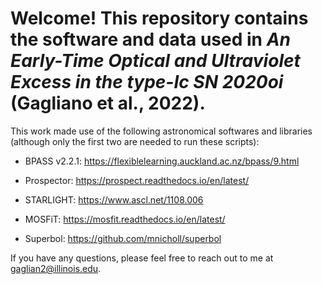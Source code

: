# Welcome! This repository contains the software and data used in *An Early-Time Optical and Ultraviolet Excess in the type-Ic SN 2020oi* (Gagliano et al., 2022).

This work made use of the following astronomical softwares and libraries (although only the first two are needed to run these scripts):

- BPASS v2.2.1: https://flexiblelearning.auckland.ac.nz/bpass/9.html 

- Prospector: https://prospect.readthedocs.io/en/latest/

- STARLIGHT: https://www.ascl.net/1108.006

- MOSFiT: https://mosfit.readthedocs.io/en/latest/

- Superbol: https://github.com/mnicholl/superbol

If you have any questions, please feel free to reach out to me at gaglian2@illinois.edu.
